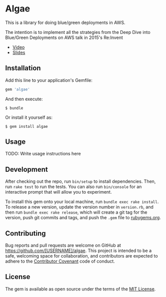 # Algae

This is a library for doing blue/green deployments in AWS.

The intention is to implement all the strategies from the Deep Dive
into Blue/Green Deployments on AWS talk in 2015's Re:Invent

* [Video](https://www.youtube.com/watch?v=aX54mhZbN58)
* [Slides](http://www.slideshare.net/AmazonWebServices/dvo401-deep-dive-into-bluegreen-deployments-on-aws)

## Installation

Add this line to your application's Gemfile:

```ruby
gem 'algae'
```

And then execute:

    $ bundle

Or install it yourself as:

    $ gem install algae

## Usage

TODO: Write usage instructions here

## Development

After checking out the repo, run `bin/setup` to install
dependencies. Then, run `rake test` to run the tests. You can also run
`bin/console` for an interactive prompt that will allow you to
experiment.

To install this gem onto your local machine, run `bundle exec rake
install`. To release a new version, update the version number in
`version.rb`, and then run `bundle exec rake release`, which will
create a git tag for the version, push git commits and tags, and push
the `.gem` file to [rubygems.org](https://rubygems.org).

## Contributing

Bug reports and pull requests are welcome on GitHub at
https://github.com/[USERNAME]/algae. This project is intended to be a
safe, welcoming space for collaboration, and contributors are expected
to adhere to the
[Contributor Covenant](http://contributor-covenant.org) code of
conduct.


## License

The gem is available as open source under the terms of the
[MIT License](http://opensource.org/licenses/MIT).
